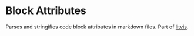 # Block Attributes

Parses and stringifies code block attributes in markdown files.
Part of [litvis](https://github.com/gicentre/litvis).
